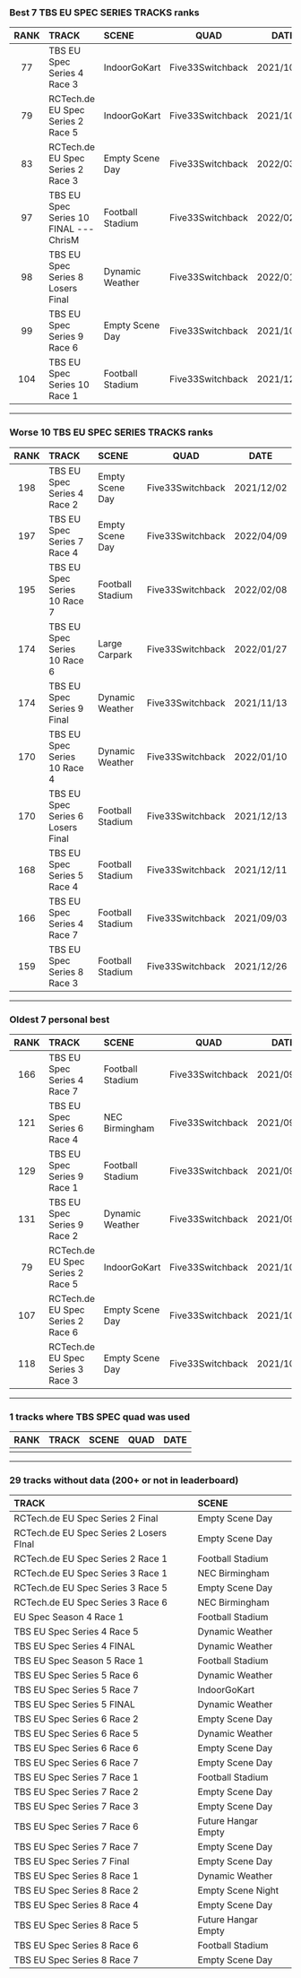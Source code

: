 ### Best 7 TBS EU SPEC SERIES TRACKS ranks
|RANK|TRACK|SCENE|QUAD|DATE|
|:---:|:---|:---|:---:|:---:|
|77|TBS EU Spec Series 4 Race 3|IndoorGoKart|Five33Switchback|2021/10/06|
|79|RCTech.de EU Spec Series 2 Race 5|IndoorGoKart|Five33Switchback|2021/10/03|
|83|RCTech.de EU Spec Series 2 Race 3|Empty Scene Day|Five33Switchback|2022/03/28|
|97|TBS EU Spec Series 10 FINAL --- ChrisM|Football Stadium|Five33Switchback|2022/02/27|
|98|TBS EU Spec Series 8 Losers Final|Dynamic Weather|Five33Switchback|2022/01/04|
|99|TBS EU Spec Series 9 Race 6|Empty Scene Day|Five33Switchback|2021/10/27|
|104|TBS EU Spec Series 10 Race 1|Football Stadium|Five33Switchback|2021/12/13|
---
### Worse 10 TBS EU SPEC SERIES TRACKS ranks
|RANK|TRACK|SCENE|QUAD|DATE|
|:---:|:---|:---|:---:|:---:|
|198|TBS EU Spec Series 4 Race 2|Empty Scene Day|Five33Switchback|2021/12/02|
|197|TBS EU Spec Series 7 Race 4|Empty Scene Day|Five33Switchback|2022/04/09|
|195|TBS EU Spec Series 10 Race 7|Football Stadium|Five33Switchback|2022/02/08|
|174|TBS EU Spec Series 10 Race 6|Large Carpark|Five33Switchback|2022/01/27|
|174|TBS EU Spec Series 9 Final|Dynamic Weather|Five33Switchback|2021/11/13|
|170|TBS EU Spec Series 10 Race 4|Dynamic Weather|Five33Switchback|2022/01/10|
|170|TBS EU Spec Series 6 Losers Final|Football Stadium|Five33Switchback|2021/12/13|
|168|TBS EU Spec Series 5 Race 4|Football Stadium|Five33Switchback|2021/12/11|
|166|TBS EU Spec Series 4 Race 7|Football Stadium|Five33Switchback|2021/09/03|
|159|TBS EU Spec Series 8 Race 3|Football Stadium|Five33Switchback|2021/12/26|
---
### Oldest 7 personal best
|RANK|TRACK|SCENE|QUAD|DATE|
|:---:|:---|:---|:---:|:---:|
|166|TBS EU Spec Series 4 Race 7|Football Stadium|Five33Switchback|2021/09/03|
|121|TBS EU Spec Series 6 Race 4|NEC Birmingham|Five33Switchback|2021/09/03|
|129|TBS EU Spec Series 9 Race 1|Football Stadium|Five33Switchback|2021/09/11|
|131|TBS EU Spec Series 9 Race 2|Dynamic Weather|Five33Switchback|2021/09/18|
|79|RCTech.de EU Spec Series 2 Race 5|IndoorGoKart|Five33Switchback|2021/10/03|
|107|RCTech.de EU Spec Series 2 Race 6|Empty Scene Day|Five33Switchback|2021/10/03|
|118|RCTech.de EU Spec Series 3 Race 3|Empty Scene Day|Five33Switchback|2021/10/03|
---
### 1 tracks where TBS SPEC quad was used
|RANK|TRACK|SCENE|QUAD|DATE|
|:---:|:---|:---|:---:|:---:|
||||||
---
### 29 tracks without data (200+ or not in leaderboard)
|TRACK|SCENE|
|:---|:---|
|RCTech.de EU Spec Series 2 Final|Empty Scene Day|
|RCTech.de EU Spec Series 2 Losers FInal|Empty Scene Day|
|RCTech.de EU Spec Series 2 Race 1|Football Stadium|
|RCTech.de EU Spec Series 3 Race 1|NEC Birmingham|
|RCTech.de EU Spec Series 3 Race 5|Empty Scene Day|
|RCTech.de EU Spec Series 3 Race 6|NEC Birmingham|
|EU Spec Season 4 Race 1|Football Stadium|
|TBS EU Spec Series 4 Race 5|Dynamic Weather|
|TBS EU Spec Series 4 FINAL|Dynamic Weather|
|TBS EU Spec Season 5 Race 1|Football Stadium|
|TBS EU Spec Series 5 Race 6|Dynamic Weather|
|TBS EU Spec Series 5 Race 7|IndoorGoKart|
|TBS EU Spec Series 5 FINAL|Dynamic Weather|
|TBS EU Spec Series 6 Race 2|Empty Scene Day|
|TBS EU Spec Series 6 Race 5|Dynamic Weather|
|TBS EU Spec Series 6 Race 6|Empty Scene Day|
|TBS EU Spec Series 6 Race 7|Empty Scene Day|
|TBS EU Spec Series 7 Race 1|Football Stadium|
|TBS EU Spec Series 7 Race 2|Empty Scene Day|
|TBS EU Spec Series 7 Race 3|Empty Scene Day|
|TBS EU Spec Series 7 Race 6|Future Hangar Empty|
|TBS EU Spec Series 7 Race 7|Empty Scene Day|
|TBS EU Spec Series 7 Final|Empty Scene Day|
|TBS EU Spec Series 8 Race 1|Dynamic Weather|
|TBS EU Spec Series 8 Race 2|Empty Scene Night|
|TBS EU Spec Series 8 Race 4|Empty Scene Day|
|TBS EU Spec Series 8 Race 5|Future Hangar Empty|
|TBS EU Spec Series 8 Race 6|Football Stadium|
|TBS EU Spec Series 8 Race 7|Empty Scene Day|
